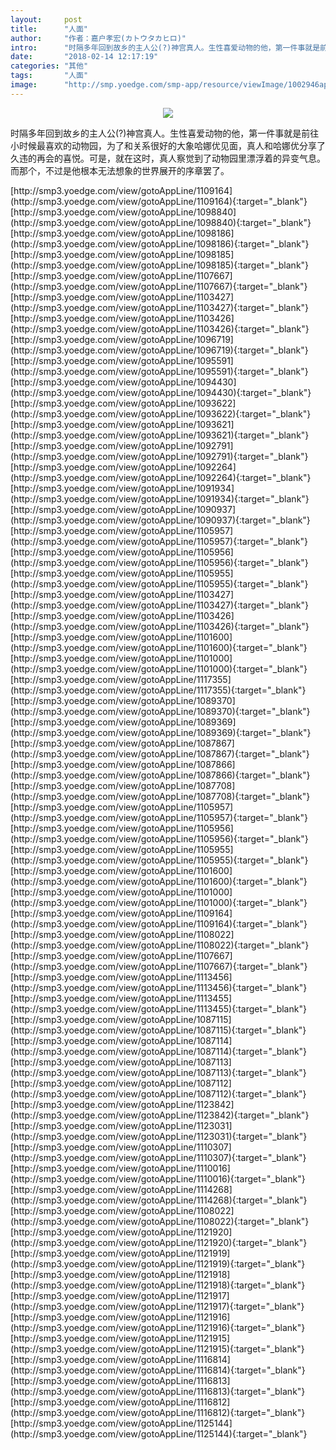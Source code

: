 ```yaml
---
layout:     post
title:      "人面"
author:     "作者：嘉户孝宏(カトウタカヒロ)"
intro:      "时隔多年回到故乡的主人公(?)神宫真人。生性喜爱动物的他，第一件事就是前往小时候最喜欢的动物园，为了和关系很好的大象哈娜优见面，真人和哈娜优分享了久违的再会的喜悦。可是，就在这时，真人察觉到了动物园里漂浮着的异变气息。而那个，不过是他根本无法想象的世界展开的序章罢了。"
date:       "2018-02-14 12:17:19"
categories: "其他"
tags:       "人面"
image:      "http://smp.yoedge.com/smp-app/resource/viewImage/1002946appline.png"
---
```

<div style="text-align: center">
<p><img src="http://smp.yoedge.com/smp-app/resource/viewImage/1002946appline.png"/></p>
</div>
<p class="post-meta">
<span>时隔多年回到故乡的主人公(?)神宫真人。生性喜爱动物的他，第一件事就是前往小时候最喜欢的动物园，为了和关系很好的大象哈娜优见面，真人和哈娜优分享了久违的再会的喜悦。可是，就在这时，真人察觉到了动物园里漂浮着的异变气息。而那个，不过是他根本无法想象的世界展开的序章罢了。</span>
</p>
[http://smp3.yoedge.com/view/gotoAppLine/1109164](http://smp3.yoedge.com/view/gotoAppLine/1109164){:target="_blank"}
[http://smp3.yoedge.com/view/gotoAppLine/1098840](http://smp3.yoedge.com/view/gotoAppLine/1098840){:target="_blank"}
[http://smp3.yoedge.com/view/gotoAppLine/1098186](http://smp3.yoedge.com/view/gotoAppLine/1098186){:target="_blank"}
[http://smp3.yoedge.com/view/gotoAppLine/1098185](http://smp3.yoedge.com/view/gotoAppLine/1098185){:target="_blank"}
[http://smp3.yoedge.com/view/gotoAppLine/1107667](http://smp3.yoedge.com/view/gotoAppLine/1107667){:target="_blank"}
[http://smp3.yoedge.com/view/gotoAppLine/1103427](http://smp3.yoedge.com/view/gotoAppLine/1103427){:target="_blank"}
[http://smp3.yoedge.com/view/gotoAppLine/1103426](http://smp3.yoedge.com/view/gotoAppLine/1103426){:target="_blank"}
[http://smp3.yoedge.com/view/gotoAppLine/1096719](http://smp3.yoedge.com/view/gotoAppLine/1096719){:target="_blank"}
[http://smp3.yoedge.com/view/gotoAppLine/1095591](http://smp3.yoedge.com/view/gotoAppLine/1095591){:target="_blank"}
[http://smp3.yoedge.com/view/gotoAppLine/1094430](http://smp3.yoedge.com/view/gotoAppLine/1094430){:target="_blank"}
[http://smp3.yoedge.com/view/gotoAppLine/1093622](http://smp3.yoedge.com/view/gotoAppLine/1093622){:target="_blank"}
[http://smp3.yoedge.com/view/gotoAppLine/1093621](http://smp3.yoedge.com/view/gotoAppLine/1093621){:target="_blank"}
[http://smp3.yoedge.com/view/gotoAppLine/1092791](http://smp3.yoedge.com/view/gotoAppLine/1092791){:target="_blank"}
[http://smp3.yoedge.com/view/gotoAppLine/1092264](http://smp3.yoedge.com/view/gotoAppLine/1092264){:target="_blank"}
[http://smp3.yoedge.com/view/gotoAppLine/1091934](http://smp3.yoedge.com/view/gotoAppLine/1091934){:target="_blank"}
[http://smp3.yoedge.com/view/gotoAppLine/1090937](http://smp3.yoedge.com/view/gotoAppLine/1090937){:target="_blank"}
[http://smp3.yoedge.com/view/gotoAppLine/1105957](http://smp3.yoedge.com/view/gotoAppLine/1105957){:target="_blank"}
[http://smp3.yoedge.com/view/gotoAppLine/1105956](http://smp3.yoedge.com/view/gotoAppLine/1105956){:target="_blank"}
[http://smp3.yoedge.com/view/gotoAppLine/1105955](http://smp3.yoedge.com/view/gotoAppLine/1105955){:target="_blank"}
[http://smp3.yoedge.com/view/gotoAppLine/1103427](http://smp3.yoedge.com/view/gotoAppLine/1103427){:target="_blank"}
[http://smp3.yoedge.com/view/gotoAppLine/1103426](http://smp3.yoedge.com/view/gotoAppLine/1103426){:target="_blank"}
[http://smp3.yoedge.com/view/gotoAppLine/1101600](http://smp3.yoedge.com/view/gotoAppLine/1101600){:target="_blank"}
[http://smp3.yoedge.com/view/gotoAppLine/1101000](http://smp3.yoedge.com/view/gotoAppLine/1101000){:target="_blank"}
[http://smp3.yoedge.com/view/gotoAppLine/1117355](http://smp3.yoedge.com/view/gotoAppLine/1117355){:target="_blank"}
[http://smp3.yoedge.com/view/gotoAppLine/1089370](http://smp3.yoedge.com/view/gotoAppLine/1089370){:target="_blank"}
[http://smp3.yoedge.com/view/gotoAppLine/1089369](http://smp3.yoedge.com/view/gotoAppLine/1089369){:target="_blank"}
[http://smp3.yoedge.com/view/gotoAppLine/1087867](http://smp3.yoedge.com/view/gotoAppLine/1087867){:target="_blank"}
[http://smp3.yoedge.com/view/gotoAppLine/1087866](http://smp3.yoedge.com/view/gotoAppLine/1087866){:target="_blank"}
[http://smp3.yoedge.com/view/gotoAppLine/1087708](http://smp3.yoedge.com/view/gotoAppLine/1087708){:target="_blank"}
[http://smp3.yoedge.com/view/gotoAppLine/1105957](http://smp3.yoedge.com/view/gotoAppLine/1105957){:target="_blank"}
[http://smp3.yoedge.com/view/gotoAppLine/1105956](http://smp3.yoedge.com/view/gotoAppLine/1105956){:target="_blank"}
[http://smp3.yoedge.com/view/gotoAppLine/1105955](http://smp3.yoedge.com/view/gotoAppLine/1105955){:target="_blank"}
[http://smp3.yoedge.com/view/gotoAppLine/1101600](http://smp3.yoedge.com/view/gotoAppLine/1101600){:target="_blank"}
[http://smp3.yoedge.com/view/gotoAppLine/1101000](http://smp3.yoedge.com/view/gotoAppLine/1101000){:target="_blank"}
[http://smp3.yoedge.com/view/gotoAppLine/1109164](http://smp3.yoedge.com/view/gotoAppLine/1109164){:target="_blank"}
[http://smp3.yoedge.com/view/gotoAppLine/1108022](http://smp3.yoedge.com/view/gotoAppLine/1108022){:target="_blank"}
[http://smp3.yoedge.com/view/gotoAppLine/1107667](http://smp3.yoedge.com/view/gotoAppLine/1107667){:target="_blank"}
[http://smp3.yoedge.com/view/gotoAppLine/1113456](http://smp3.yoedge.com/view/gotoAppLine/1113456){:target="_blank"}
[http://smp3.yoedge.com/view/gotoAppLine/1113455](http://smp3.yoedge.com/view/gotoAppLine/1113455){:target="_blank"}
[http://smp3.yoedge.com/view/gotoAppLine/1087115](http://smp3.yoedge.com/view/gotoAppLine/1087115){:target="_blank"}
[http://smp3.yoedge.com/view/gotoAppLine/1087114](http://smp3.yoedge.com/view/gotoAppLine/1087114){:target="_blank"}
[http://smp3.yoedge.com/view/gotoAppLine/1087113](http://smp3.yoedge.com/view/gotoAppLine/1087113){:target="_blank"}
[http://smp3.yoedge.com/view/gotoAppLine/1087112](http://smp3.yoedge.com/view/gotoAppLine/1087112){:target="_blank"}
[http://smp3.yoedge.com/view/gotoAppLine/1123842](http://smp3.yoedge.com/view/gotoAppLine/1123842){:target="_blank"}
[http://smp3.yoedge.com/view/gotoAppLine/1123031](http://smp3.yoedge.com/view/gotoAppLine/1123031){:target="_blank"}
[http://smp3.yoedge.com/view/gotoAppLine/1110307](http://smp3.yoedge.com/view/gotoAppLine/1110307){:target="_blank"}
[http://smp3.yoedge.com/view/gotoAppLine/1110016](http://smp3.yoedge.com/view/gotoAppLine/1110016){:target="_blank"}
[http://smp3.yoedge.com/view/gotoAppLine/1114268](http://smp3.yoedge.com/view/gotoAppLine/1114268){:target="_blank"}
[http://smp3.yoedge.com/view/gotoAppLine/1108022](http://smp3.yoedge.com/view/gotoAppLine/1108022){:target="_blank"}
[http://smp3.yoedge.com/view/gotoAppLine/1121920](http://smp3.yoedge.com/view/gotoAppLine/1121920){:target="_blank"}
[http://smp3.yoedge.com/view/gotoAppLine/1121919](http://smp3.yoedge.com/view/gotoAppLine/1121919){:target="_blank"}
[http://smp3.yoedge.com/view/gotoAppLine/1121918](http://smp3.yoedge.com/view/gotoAppLine/1121918){:target="_blank"}
[http://smp3.yoedge.com/view/gotoAppLine/1121917](http://smp3.yoedge.com/view/gotoAppLine/1121917){:target="_blank"}
[http://smp3.yoedge.com/view/gotoAppLine/1121916](http://smp3.yoedge.com/view/gotoAppLine/1121916){:target="_blank"}
[http://smp3.yoedge.com/view/gotoAppLine/1121915](http://smp3.yoedge.com/view/gotoAppLine/1121915){:target="_blank"}
[http://smp3.yoedge.com/view/gotoAppLine/1116814](http://smp3.yoedge.com/view/gotoAppLine/1116814){:target="_blank"}
[http://smp3.yoedge.com/view/gotoAppLine/1116813](http://smp3.yoedge.com/view/gotoAppLine/1116813){:target="_blank"}
[http://smp3.yoedge.com/view/gotoAppLine/1116812](http://smp3.yoedge.com/view/gotoAppLine/1116812){:target="_blank"}
[http://smp3.yoedge.com/view/gotoAppLine/1125144](http://smp3.yoedge.com/view/gotoAppLine/1125144){:target="_blank"}


